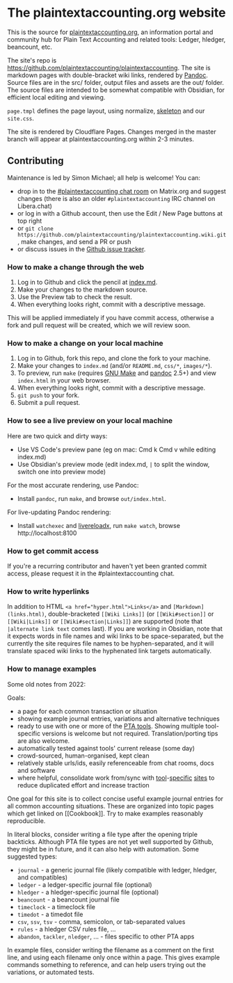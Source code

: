 # The plaintextaccounting.org website

This is the source for [plaintextaccounting.org](https://plaintextaccounting.org),
an information portal and community hub for Plain Text Accounting and
related tools: Ledger, hledger, beancount, etc. 

The site's repo is https://github.com/plaintextaccounting/plaintextaccounting.
The site is markdown pages with double-bracket wiki links, rendered by [Pandoc].
Source files are in the src/ folder, output files and assets are the out/ folder.
The source files are intended to be somewhat compatible with Obsidian,
for efficient local editing and viewing.

`page.tmpl` defines the page layout, using normalize,
[skeleton](http://getskeleton.com) and our `site.css`.

The site is rendered by Cloudflare Pages.
Changes merged in the master branch will appear at plaintextaccounting.org within 2-3 minutes.

## Contributing

Maintenance is led by Simon Michael; all help is welcome! You can:

- drop in to the [#plaintextaccounting chat room](https://plaintextaccounting.org/#newsdiscussion) on Matrix.org and suggest changes
  (there is also an older `#plaintextaccounting` IRC channel on Libera.chat)
- or log in with a Github account, then use the Edit / New Page buttons at top right
- or `git clone https://github.com/plaintextaccounting/plaintextaccounting.wiki.git`, make changes, and send a PR or push
- or discuss issues in the [Github issue tracker](https://github.com/plaintextaccounting/plaintextaccounting/issues).

### How to make a change through the web

1. Log in to Github and click the pencil at
   [index.md](https://github.com/plaintextaccounting/plaintextaccounting/blob/master/index.md).
2. Make your changes to the markdown source.
3. Use the Preview tab to check the result.
4. When everything looks right, commit with a descriptive message.

This will be applied immediately if you have commit access, otherwise a fork and pull request will be created, which we will review soon.

### How to make a change on your local machine

1. Log in to Github, fork this repo, and clone the fork to your machine.
    <!-- git clone https://github.com/plaintextaccounting/plaintextaccounting.wiki.git -->
2. Make your changes to `index.md` (and/or `README.md`, `css/*`, `images/*`).
3. To preview, run `make` (requires [GNU Make] and [pandoc] 2.5+) and view `index.html` in your web browser.
4. When everything looks right, commit with a descriptive message.
5. `git push` to your fork.
6. Submit a pull request.

[pandoc]: https://pandoc.org/installing.html
[GNU Make]: https://www.gnu.org/software/make/
[open an issue]: https://github.com/plaintextaccounting/plaintextaccounting/issues/new
<!-- ?title=Contributor+requesting+commit+bit&body=Request+for+commit+access -->

### How to see a live preview on your local machine

Here are two quick and dirty ways:

- Use VS Code's preview pane (eg on mac: Cmd k Cmd v while editing index.md)
- Use Obsidian's preview mode (edit index.md, `|` to split the window, switch one into preview mode)

For the most accurate rendering, use Pandoc:

- Install `pandoc`, run `make`, and browse `out/index.html`.

For live-updating Pandoc rendering:

- Install `watchexec` and [livereloadx], run `make watch`, browse http://localhost:8100

[livereloadx]: https://nitoyon.github.io/livereloadx

### How to get commit access

If you're a recurring contributor and haven't yet been granted commit access, 
please request it in the #plaintextaccounting chat.


<!--
The wiki was announced in 2022-02 at
[ledger](https://groups.google.com/g/ledger-cli/c/-ylWBNTUC9Q), 
[beancount](https://groups.google.com/g/beancount/c/_xtg1XVbbCk),
[hledger](https://groups.google.com/g/hledger/c/bLxVpYEklk4)
-->

### How to write hyperlinks

In addition to HTML `<a href="hyper.html">Links</a>` and `[Markdown](links.html)`,
double-bracketed `[[Wiki Links]]` (or `[[Wiki#section]]` or `[[Wiki|Links]]` or `[[Wiki#section|Links]]`) are supported
(note that `|alternate link text` comes last).
If you are working in Obsidian, note that it expects words in file names and wiki links to be space-separated,
but the currently the site requires file names to be hyphen-separated, 
and it will translate spaced wiki links to the hyphenated link targets automatically.

### How to manage examples

Some old notes from 2022:

Goals:
- a page for each common transaction or situation
- showing example journal entries, variations and alternative techniques
- ready to use with one or more of the [PTA tools](https://plaintextaccounting.org/#plain-text-accounting-apps). Showing multiple tool-specific versions is welcome but not required. Translation/porting tips are also welcome.
- automatically tested against tools' current release (some day)
- crowd-sourced, human-organised, kept clean
- relatively stable urls/ids, easily referenceable from chat rooms, docs and software
- where helpful, consolidate work from/sync with [tool](https://github.com/ledger/ledger/wiki)-[specific](https://hledger.org/cookbook.html#accounting-tasks) [sites](https://beancount.github.io/docs/command_line_accounting_cookbook.html) to reduce duplicated effort and increase traction

One goal for this site is to collect concise useful example journal entries for all common accounting situations.
These are organized into topic pages which get linked on [[Cookbook]].
Try to make examples reasonably reproducible.

In literal blocks, consider writing a file type after the opening triple backticks. 
Although PTA file types are not yet well supported by Github, they might be in future,
and it can also help with automation. 
Some suggested types:

- `journal` - a generic journal file (likely compatible with ledger, hledger, and compatibles)
- `ledger` - a ledger-specific journal file (optional)
- `hledger` - a hledger-specific journal file (optional)
- `beancount` - a beancount journal file
- `timeclock` - a timeclock file
- `timedot` - a timedot file
- `csv`, `ssv`, `tsv` - comma, semicolon, or tab-separated values
- `rules` - a hledger CSV rules file, ...
- `abandon`, `tackler`, `nledger`, ... - files specific to other PTA apps

In example files, consider writing the filename as a comment on the first line, 
and using each filename only once within a page. 
This gives example commands something to reference,
and can help users trying out the variations,
or automated tests.

